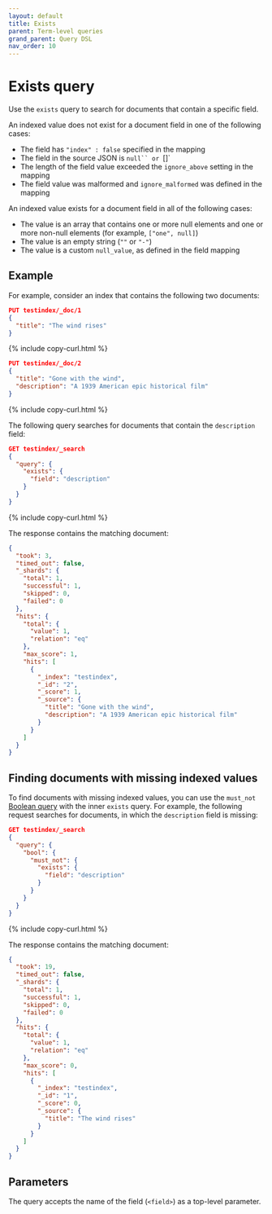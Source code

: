 ```yaml
---
layout: default
title: Exists
parent: Term-level queries
grand_parent: Query DSL
nav_order: 10
---
```


# Exists query

Use the `exists` query to search for documents that contain a specific field.

An indexed value does not exist for a document field in one of the following cases:

- The field has `"index" : false` specified in the mapping
- The field in the source JSON is `null`` or `[]`
- The length of the field value exceeded the `ignore_above` setting in the mapping
- The field value was malformed and `ignore_malformed` was defined in the mapping

An indexed value exists for a document field in all of the following cases:

- The value is an array that contains one or more null elements and one or more non-null elements (for example, `["one", null]`)
- The value is an empty string (`""` or `"-"`)
- The value is a custom `null_value`, as defined in the field mapping


## Example

For example, consider an index that contains the following two documents:

```json
PUT testindex/_doc/1
{
  "title": "The wind rises"
}
```
{% include copy-curl.html %}

```json
PUT testindex/_doc/2
{
  "title": "Gone with the wind",
  "description": "A 1939 American epic historical film"
}
```
{% include copy-curl.html %}

The following query searches for documents that contain the `description` field:

```json
GET testindex/_search
{
  "query": {
    "exists": {
      "field": "description"
    }
  }
}
```
{% include copy-curl.html %}

The response contains the matching document:

```json
{
  "took": 3,
  "timed_out": false,
  "_shards": {
    "total": 1,
    "successful": 1,
    "skipped": 0,
    "failed": 0
  },
  "hits": {
    "total": {
      "value": 1,
      "relation": "eq"
    },
    "max_score": 1,
    "hits": [
      {
        "_index": "testindex",
        "_id": "2",
        "_score": 1,
        "_source": {
          "title": "Gone with the wind",
          "description": "A 1939 American epic historical film"
        }
      }
    ]
  }
}
```

## Finding documents with missing indexed values

To find documents with missing indexed values, you can use the `must_not` [Boolean query]({{site.url}}{{site.baseurl}}/query-dsl/compound/bool/) with the inner `exists` query. For example, the following request searches for documents, in which the `description` field is missing:

```json
GET testindex/_search
{
  "query": {
    "bool": {
      "must_not": {
        "exists": {
          "field": "description"
        }
      }
    }
  }
}
```
{% include copy-curl.html %}

The response contains the matching document:

```json
{
  "took": 19,
  "timed_out": false,
  "_shards": {
    "total": 1,
    "successful": 1,
    "skipped": 0,
    "failed": 0
  },
  "hits": {
    "total": {
      "value": 1,
      "relation": "eq"
    },
    "max_score": 0,
    "hits": [
      {
        "_index": "testindex",
        "_id": "1",
        "_score": 0,
        "_source": {
          "title": "The wind rises"
        }
      }
    ]
  }
}
```

## Parameters

The query accepts the name of the field (`<field>`) as a top-level parameter. 